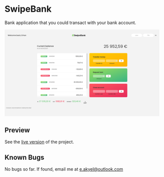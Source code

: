 # SwipeBank

Bank application that you could transact with your bank account.

![Project Screenshot](/screenshot.png)

## Preview

See the [live version](https://swipebank.netlify.app) of the project.

## Known Bugs

No bugs so far. If found, email me at [e.akyel@outlook.com](mailto:e.akyel@outlook.com)
